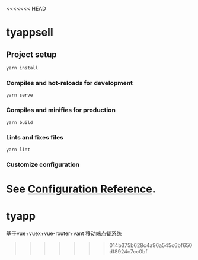 <<<<<<< HEAD
# tyappsell

## Project setup
```
yarn install
```

### Compiles and hot-reloads for development
```
yarn serve
```

### Compiles and minifies for production
```
yarn build
```

### Lints and fixes files
```
yarn lint
```

### Customize configuration
See [Configuration Reference](https://cli.vuejs.org/config/).
=======
# tyapp
基于vue+vuex+vue-router+vant 移动端点餐系统
>>>>>>> 014b375b628c4a96a545c6bf650df8924c7cc0bf
